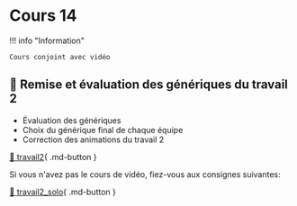 # Cours 14     

!!! info "Information"

    Cours conjoint avec vidéo


## 🚨 Remise et évaluation des génériques du travail 2     
- Évaluation des génériques
- Choix du générique final de chaque équipe
- Correction des animations du travail 2
   

[💼 travail2](exercices_ae/travail2.md){ .md-button }      

Si vous n'avez pas le cours de vidéo, fiez-vous aux consignes suivantes:         

[💼 travail2_solo](exercices_ae/travail2_solo.md){ .md-button }      


